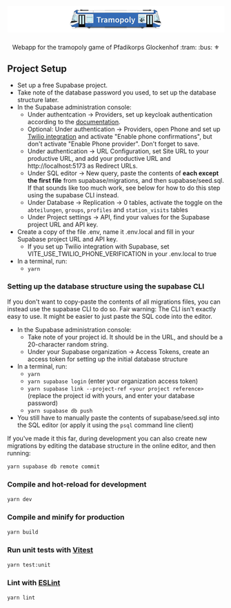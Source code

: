 # <img src="tramopoly.gif" alt="Tramopoly">
<p align="center">Webapp for the tramopoly game of Pfadikorps Glockenhof :tram: :bus: ⚜</p>

## Project Setup

* Set up a free Supabase project.
* Take note of the database password you used, to set up the database structure later.
* In the Supabase administration console:
  * Under authentcation -> Providers, set up keycloak authentication according to the [documentation](https://supabase.com/docs/guides/auth/social-login/auth-keycloak).
  * Optional: Under authentication -> Providers, open Phone and set up [Twilio integration](https://supabase.com/docs/guides/auth/phone-login/twilio#finding-your-twilio-credentials) and activate "Enable phone confirmations", but don't activate "Enable Phone provider". Don't forget to save.
  * Under authentication -> URL Configuration, set Site URL to your productive URL, and add your productive URL and http://localhost:5173 as Redirect URLs.
  * Under SQL editor -> New query, paste the contents of **each except the first file** from supabase/migrations, and then supabase/seed.sql. If that sounds like too much work, see below for how to do this step using the supabase CLI instead.
  * Under Database -> Replication -> 0 tables, activate the toggle on the `abteilungen`, `groups`, `profiles` and `station_visits` tables
  * Under Project settings -> API, find your values for the Supabase project URL and API key.
* Create a copy of the file .env, name it .env.local and fill in your Supabase project URL and API key.
  * If you set up Twilio integration with Supabase, set VITE_USE_TWILIO_PHONE_VERIFICATION in your .env.local to true
* In a terminal, run:
  * `yarn`

### Setting up the database structure using the supabase CLI

If you don't want to copy-paste the contents of all migrations files, you can instead use the supabase CLI to do so. Fair warning: The CLI isn't exactly easy to use. It might be easier to just paste the SQL code into the editor.

* In the Supabase administration console:
  * Take note of your project id. It should be in the URL, and should be a 20-character random string.
  * Under your Supabase organization -> Access Tokens, create an access token for setting up the initial database structure
* In a terminal, run:
  * `yarn`
  * `yarn supabase login` (enter your organization access token)
  * `yarn supabase link --project-ref <your project reference>` (replace the project id with yours, and enter your database password)
  * `yarn supabase db push`
* You still have to manually paste the contents of supabase/seed.sql into the SQL editor (or apply it using the `psql` command line client)

If you've made it this far, during development you can also create new migrations by editing the database structure in the online editor, and then running:
```bash
yarn supabase db remote commit
```

### Compile and hot-reload for development

```sh
yarn dev
```

### Compile and minify for production

```sh
yarn build
```

### Run unit tests with [Vitest](https://vitest.dev/)

```sh
yarn test:unit
```

### Lint with [ESLint](https://eslint.org/)

```sh
yarn lint
```
